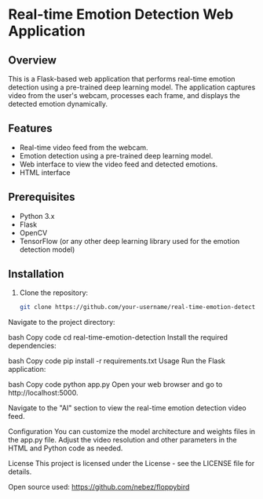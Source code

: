 # Real-time Emotion Detection Web Application

## Overview
This is a Flask-based web application that performs real-time emotion detection using a pre-trained deep learning model. The application captures video from the user's webcam, processes each frame, and displays the detected emotion dynamically.

## Features
- Real-time video feed from the webcam.
- Emotion detection using a pre-trained deep learning model.
- Web interface to view the video feed and detected emotions.
- HTML interface

## Prerequisites
- Python 3.x
- Flask
- OpenCV
- TensorFlow (or any other deep learning library used for the emotion detection model)

## Installation
1. Clone the repository:
   ```bash
   git clone https://github.com/your-username/real-time-emotion-detection.git
Navigate to the project directory:

bash
Copy code
cd real-time-emotion-detection
Install the required dependencies:

bash
Copy code
pip install -r requirements.txt
Usage
Run the Flask application:

bash
Copy code
python app.py
Open your web browser and go to http://localhost:5000.

Navigate to the "AI" section to view the real-time emotion detection video feed.

Configuration
You can customize the model architecture and weights files in the app.py file.
Adjust the video resolution and other parameters in the HTML and Python code as needed.

License
This project is licensed under the License - see the LICENSE file for details.

Open source used: https://github.com/nebez/floppybird
